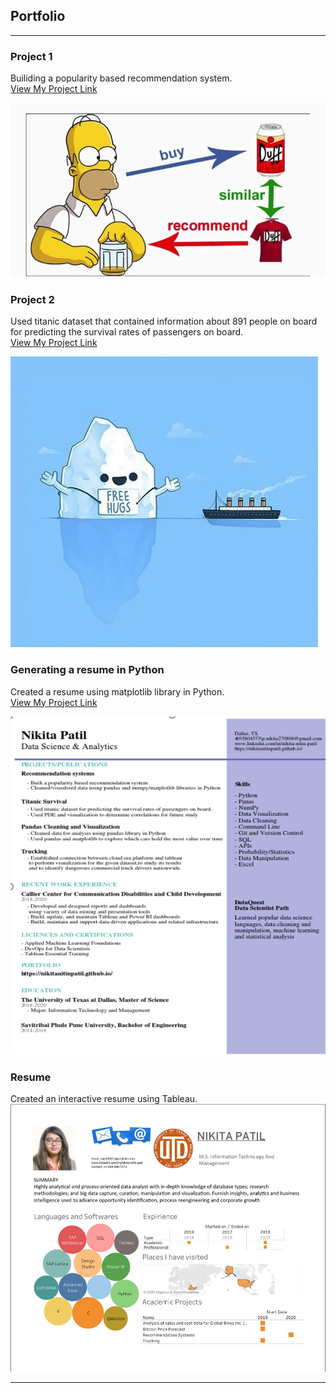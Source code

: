 ## Portfolio

---

### Project 1

Builiding a popularity based recommendation system.
<br>
<a href="https://github.com/nikitanitinpatil/recommendation-system.git">View My Project Link</a> 

<img src="project1.jpeg"/>

### Project 2

Used titanic dataset that contained information about 891 people on board for predicting the survival rates of passengers on board.
<br>
<a href="titanic ML.ipynb">View My Project Link</a> 

<img src="t95xhuhuqgb01.png"/>

### Generating a resume in Python

Created a resume using matplotlib library in Python.
<br>
<a href="resume.ipynb">View My Project Link</a> 

<img src="pythonrsume.PNG"/>



### Resume

Created an interactive resume using Tableau.
<br>
<img src="Capturetableau.PNG"/>






---
<!-- Remove above link if you don't want to attibute -->
